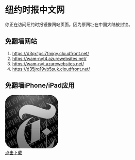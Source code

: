 <h1>纽约时报中文网</h1>
<p>你正在访问纽约时报镜像网站页面，因为原网址在中国大陆被封锁。</p>
<h2>免翻墙网站</h2>
<ol>
<li><a href="https://d3qx1psi7fmjqy.cloudfront.net/" target="1">https://d3qx1psi7fmjqy.cloudfront.net/</a></li>
<li><a href="https://wam-nyt4.azurewebsites.net/" target="2">https://wam-nyt4.azurewebsites.net/</a></li>
<li><a href="https://wam-nyt.azurewebsites.net/" target="3">https://wam-nyt.azurewebsites.net/</a></li>
<li><a href="https://d35jrq19vb5puk.cloudfront.net/" target="4">https://d35jrq19vb5puk.cloudfront.net/</a></li>
</ol>
<h2>免翻墙iPhone/iPad应用</h2>
<p>
	<a href="https://itunes.apple.com/cn/app/niu-yue-shi-bao-zhong-wen-wang/id807498298?mt=8">
		<img src="icon175x175.jpeg" />
		<br/>点击下载
	</a>
</p>